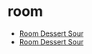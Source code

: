 # room

 * [Room Dessert Sour](index/r/room-4-dessert-sour-236318.json)
 * [Room Dessert Sour](index/r/room-4-dessert-sour-236344.json)
